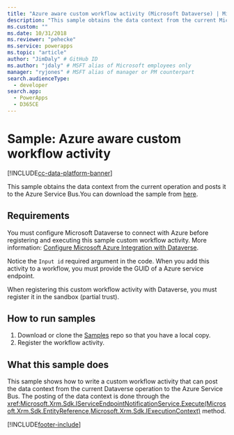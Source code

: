 ```yaml
---
title: "Azure aware custom workflow activity (Microsoft Dataverse) | Microsoft Docs" # Intent and product brand in a unique string of 43-59 chars including spaces
description: "This sample obtains the data context from the current Microsoft Dataverse operation and posts it to the Azure Service Bus." # 115-145 characters including spaces. This abstract displays in the search result.
ms.custom: ""
ms.date: 10/31/2018
ms.reviewer: "pehecke"
ms.service: powerapps
ms.topic: "article"
author: "JimDaly" # GitHub ID
ms.author: "jdaly" # MSFT alias of Microsoft employees only
manager: "ryjones" # MSFT alias of manager or PM counterpart
search.audienceType: 
  - developer
search.app: 
  - PowerApps
  - D365CE
---
```

# Sample: Azure aware custom workflow activity

[!INCLUDE[cc-data-platform-banner](../../../../includes/cc-data-platform-banner.md)]

<!-- https://docs.microsoft.com/dynamics365/customer-engagement/developer/sample-azure-aware-custom-workflow-activity -->

This sample obtains the data context from the current operation and posts it to the Azure Service Bus.You can download the sample from [here](https://github.com/Microsoft/PowerApps-Samples/tree/master/cds/orgsvc/C%23/Azurecustomworkflowactivity).

## Requirements

You must configure Microsoft Dataverse to connect with Azure before registering and executing this sample custom workflow activity. More information: [Configure Microsoft Azure Integration with Dataverse](../../configure-azure-integration.md).

Notice the `Input id` required argument in the code. When you add this activity to a workflow, you must provide the GUID of a Azure service endpoint.

When registering this custom workflow activity with Dataverse, you must register it in the sandbox (partial trust).

## How to run samples

1. Download or clone the [Samples](https://github.com/Microsoft/PowerApps-Samples) repo so that you have a local copy.
2. Register the workflow activity.

## What this sample does

This sample shows how to write a custom workflow activity that can post the data context from the current Dataverse operation to the Azure Service Bus. The posting of the data context is done through the <xref:Microsoft.Xrm.Sdk.IServiceEndpointNotificationService.Execute(Microsoft.Xrm.Sdk.EntityReference,Microsoft.Xrm.Sdk.IExecutionContext)> method.


[!INCLUDE[footer-include](../../../../includes/footer-banner.md)]